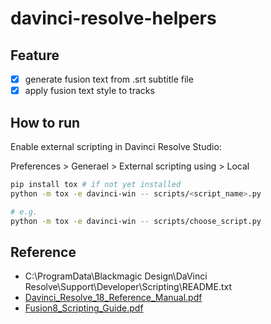# davinci-resolve-helpers

## Feature
- [x] generate fusion text from .srt subtitle file
- [x] apply fusion text style to tracks

## How to run
Enable external scripting in Davinci Resolve Studio:

Preferences > Generael > External scripting using > Local

```sh
pip install tox # if not yet installed
python -m tox -e davinci-win -- scripts/<script_name>.py
```

```sh
# e.g.
python -m tox -e davinci-win -- scripts/choose_script.py
```

## Reference
- C:\ProgramData\Blackmagic Design\DaVinci Resolve\Support\Developer\Scripting\README.txt
- [Davinci_Resolve_18_Reference_Manual.pdf](https://documents.blackmagicdesign.com/UserManuals/DaVinci_Resolve_18_Reference_Manual.pdf)
- [Fusion8_Scripting_Guide.pdf](https://documents.blackmagicdesign.com/UserManuals/Fusion8_Scripting_Guide.pdf)
